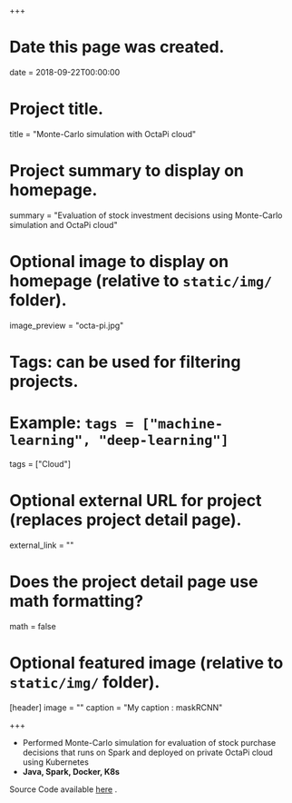 +++
# Date this page was created.
date = 2018-09-22T00:00:00

# Project title.
title = "Monte-Carlo simulation with OctaPi cloud"

# Project summary to display on homepage.
summary = "Evaluation of stock investment decisions using Monte-Carlo simulation and OctaPi cloud"

# Optional image to display on homepage (relative to `static/img/` folder).
image_preview = "octa-pi.jpg"

# Tags: can be used for filtering projects.
# Example: `tags = ["machine-learning", "deep-learning"]`
tags = ["Cloud"]

# Optional external URL for project (replaces project detail page).
external_link = ""

# Does the project detail page use math formatting?
math = false

# Optional featured image (relative to `static/img/` folder).
[header]
image = ""
caption = "My caption : maskRCNN"

+++
* Performed Monte-Carlo simulation for evaluation of stock purchase decisions that runs on Spark and deployed on
private OctaPi cloud using Kubernetes 
* **Java, Spark, Docker, K8s**

Source Code available [here](https://github.com/ashwanikhemani/OctaPi--MonteCarloTradingSimulator) .